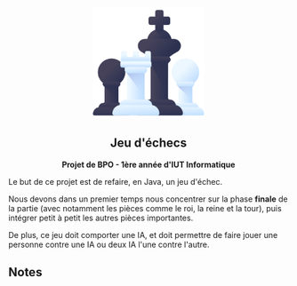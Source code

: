 <p align="center">
    <img width="200" src="docs/logo.png" alt="Pieces d'échec">
</p>

<h2 align="center">Jeu d'échecs</h2>
<p align="center"><strong>Projet de BPO - 1ère année d'IUT Informatique</strong></p>

Le but de ce projet est de refaire, en Java, un jeu d'échec.

Nous devons dans un premier temps nous concentrer sur la phase **finale** de la partie (avec notamment les pièces comme le roi, la reine et la tour), puis intégrer petit à petit les autres pièces importantes.

De plus, ce jeu doit comporter une IA, et doit permettre de faire jouer une personne contre une IA ou deux IA l'une contre l'autre.

## Notes

